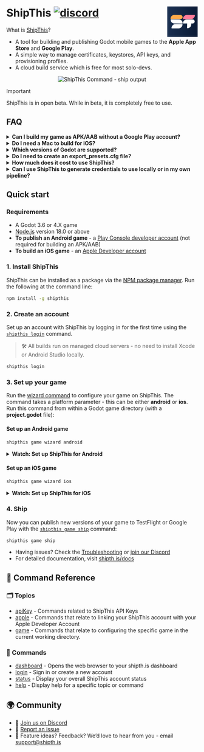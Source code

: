

# ShipThis <a href="https://discord.gg/gPjn3S99k4"><img alt="discord" src="https://img.shields.io/discord/1304144717239554069?style=flat-square&label=%F0%9F%92%AC%20discord&color=00ACD7"></a><a href="https://github.com/shipth-is/cli"><img src="docs/assets/st.png" align="right" height="80" alt="ShipThis" /></a>

What is [ShipThis](https://shipth.is)?

- A tool for building and publishing Godot mobile games to the **Apple App Store** and **Google Play**.
- A simple way to manage certificates, keystores, API keys, and provisioning profiles.
- A cloud build service which is free for most solo-devs.

<p align="center">
  <picture>
    <img height="266" width="504" alt="ShipThis Command - ship output" src="docs/assets/ship-outputx0.8.gif">
  </picture>
</p>


> [!IMPORTANT]
> ShipThis is in open beta. While in beta, it is completely free to use.

## FAQ

<details>
<summary><strong>Can I build my game as APK/AAB without a Google Play account?</strong></summary>

---

Yes.

Running the wizard command will create a Service Account Key for automatic publishing, you might not need this when initially building your game.

You can run the steps below to create a ShipThis account, create the game, create a keystore, and then run the ship command. Later, when you need to setup publishing you can re-run the wizard command.


```bash
# Create or login to your shipthis account (OTP based login)
shipthis login --email me@email.com

# Create a ShipThis game - run this in a dir with a project.godot file
shipthis game create --name "My Game" --androidPackageName "com.my.game"

# Create a keystore for signing
shipthis game android keyStore create

# By default ShipThis generates APK & AAB at the same time - see:
# https://shipth.is/docs/guides/android-build-methods

# Run the build, skip the publish step, and download as game.apk
shipthis game ship --follow --platform android --skipPublish --downloadAPK game.apk

# The same but downloading the AAB file
shipthis game ship --follow --platform android --skipPublish --download game.aab


```

</details>


<details>
<summary><strong>Do I need a Mac to build for iOS?</strong></summary>

---

No, you do not need a Mac, but you will need an Apple Developer Account.

ShipThis handles iOS builds on managed macOS cloud servers. The command-line tool communicates with the Apple Developer Portal to configure everything on your behalf.

</details>

<details>
<summary><strong>Which versions of Godot are supported?</strong></summary>

---

We support **all stable Godot versions since 3.6**, including:

| 3.6     | 4.0      | 4.1      | 4.2    | 4.3 | 4.4    |
|---------|----------|----------|--------|-----|--------|
| 3.6.1   | 4.0.1    | 4.1.1    | 4.2.1  |     | 4.4.1  |
|         | 4.0.2    | 4.1.2    | 4.2.2  |     |        |
|         | 4.0.3    | 4.1.3    |        |     |        |
|         | 4.0.4    | 4.1.4    |        |     |        |

You can read more in our [Godot versioning guide](https://shipth.is/docs/guides/godot-versioning).

</details>

<details>
<summary><strong>Do I need to create an export_presets.cfg file?</strong></summary>

---

No, the ShipThis build server will generate a valid **export_presets.cfg** for your game.

If you provide an **export_presets.cfg** file, the desired preset values will be merged with the generated file.

</details>

<details>
<summary><strong>How much does it cost to use ShipThis?</strong></summary>

---

ShipThis is in open beta. While in beta, it is completely free to use. You can see our planned pricing on the [pricing page](https://shipth.is/pricing).

</details>


<details>
<summary><strong>Can I use ShipThis to generate credentials to use locally or in my own pipeline?</strong></summary>

---

# TODO

```bash
# TODO
```

</details>


## Quick start

### Requirements

- A Godot 3.6 or 4.X game
- [Node.js](https://nodejs.org/en/download/) version 18.0 or above
- **To publish an Android game** - a [Play Console developer account](https://play.google.com/apps/publish/signup) (not required for building an APK/AAB)
- **To build an iOS game** - an [Apple Developer account](https://developer.apple.com)

### 1. Install ShipThis

ShipThis can be installed as a package via the [NPM package manager](https://www.npmjs.com/). Run the following at the command line:

```bash
npm install -g shipthis
```

### 2. Create an account

Set up an account with ShipThis by logging in for the first time using the [`shipthis login`](https://shipth.is/docs/reference/login) command.

> 🛠 All builds run on managed cloud servers - no need to install Xcode or Android Studio locally.

```bash
shipthis login
```

### 3. Set up your game

Run the [wizard command](https://shipth.is/docs/reference/game/wizard) to configure your game on ShipThis. The command takes a platform parameter - this can be either **android** or **ios**. Run this command from within a Godot game directory (with a **project.godot** file):

#### Set up an Android game

```bash
shipthis game wizard android
```

<details>
<summary><strong>Watch: Set up ShipThis for Android</strong></summary>

<p align="center">
  <picture>
    <img height="431" width="672" alt="ShipThis Command - Android Wizard - published game" src="docs/assets/wizard-android-existingx0.5.gif">
  </picture>
</p>

</details>

#### Set up an iOS game

```bash
shipthis game wizard ios
```

<details>
<summary><strong>Watch: Set up ShipThis for iOS</strong></summary>

<p align="center">
  <a href="https://www.youtube.com/watch?v=ijTUFVk1duw" target="_blank">
    <img src="https://img.youtube.com/vi/ijTUFVk1duw/0.jpg" alt="Watch the iOS setup video" width="640" height="480">
  </a>
</p>

</details>

### 4. Ship

Now you can publish new versions of your game to TestFlight or Google Play with the [`shipthis game ship`](https://shipth.is/docs/reference/game/ship) command:

```bash
shipthis game ship
```

- Having issues? Check the [Troubleshooting](https://shipth.is/docs/troubleshooting) or [join our Discord](https://discord.gg/gPjn3S99k4)
- For detailed documentation, visit [shipth.is/docs](https://shipth.is/docs)

## 📖 Command Reference

### 🗂 Topics

- [apiKey](https://shipth.is/docs/reference/apiKey) - Commands related to ShipThis API Keys
- [apple](https://shipth.is/docs/reference/apple) - Commands that relate to linking your ShipThis account with your Apple Developer Account
- [game](https://shipth.is/docs/reference/game) - Commands that relate to configuring the specific game in the current working directory.

### 🔧 Commands

- [dashboard](https://shipth.is/docs/reference/dashboard) - Opens the web browser to your shipth.is dashboard
- [login](https://shipth.is/docs/reference/login) - Sign in or create a new account
- [status](https://shipth.is/docs/reference/status) - Display your overall ShipThis account status
- [help](https://shipth.is/docs/reference/help) - Display help for a specific topic or command

## 🌍 Community

- 💬 [Join us on Discord](https://discord.gg/gPjn3S99k4)
- 🐛 [Report an issue](https://github.com/shipth-is/cli/issues)
- 📣 Feature ideas? Feedback? We’d love to hear from you - email support@shipth.is